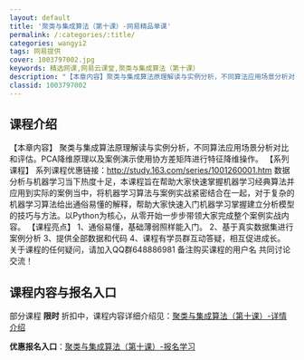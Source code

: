 ```yaml
---
layout: default
title: '聚类与集成算法（第十课）-网易精品单课'
permalink: /:categories/:title/
categories: wangyi2
tags: 网易提供
cover: 1003797002.jpg
keywords: 精选网课,网易云课堂,聚类与集成算法（第十课）
description: "【本章内容】聚类与集成算法原理解读与实例分析，不同算法应用场景分析对比和评估。PCA降维原理以及案例演示使用协方差矩阵进行特征降维操作。【系列课程】系列课程优惠链接：http://study"
classid: 1003797002
---
```


## 课程介绍

【本章内容】
聚类与集成算法原理解读与实例分析，不同算法应用场景分析对比和评估。PCA降维原理以及案例演示使用协方差矩阵进行特征降维操作。
【系列课程】
系列课程优惠链接：http://study.163.com/series/1001260001.htm
数据分析与机器学习当下热度十足，本课程旨在帮助大家快速掌握机器学习经典算法并应用到实际的案例当中，将机器学习算法与案例实战紧密结合在一起，对于复杂的机器学习算法给出通俗易懂的解释，帮助大家快速入门机器学习掌握建立分析模型的技巧与方法。以Python为核心，从零开始一步步带领大家完成整个案例实战内容。
【课程亮点】
1、通俗易懂，基础薄弱照样能入门。
2、基于真实数据集进行案例分析
3、提供全部数据和代码
4、课程有学员群互动答疑，相互促进成长。
关于课程的任何疑问，请加入QQ群648886981 备注购买课程的用户名 共同讨论交流！

## 课程内容与报名入口

部分课程 **限时** 折扣中，课程内容详细介绍见：[聚类与集成算法（第十课）-详情介绍](https://study.163.com/course/introduction/1003797002.htm?share=1&shareId=1025206652&utm_campaign=share&utm_medium=iphoneShare&utm_source=&utm_u=1025206652)

**优惠报名入口**：[聚类与集成算法（第十课）-报名学习](https://study.163.com/course/introduction/1003797002.htm?share=1&shareId=1025206652&utm_campaign=share&utm_medium=iphoneShare&utm_source=&utm_u=1025206652)

